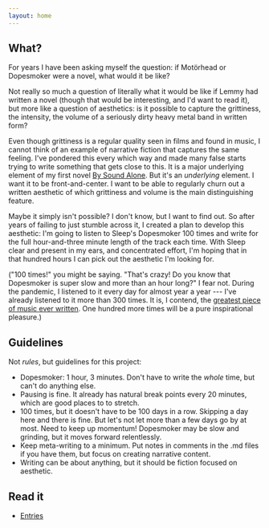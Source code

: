 ```yaml
---
layout: home
---
```


## What?
For years I have been asking myself the question: if Motörhead or Dopesmoker were a novel, what would it be like?

Not really so much a question of literally what it would be like if Lemmy had written a novel (though that would be interesting, and I'd want to read it), but more like a question of aesthetics: is it possible to capture the grittiness, the intensity, the volume of a seriously dirty heavy metal band in written form?

Even though grittiness is a regular quality seen in films and found in music, I cannot think of an example of narrative fiction that captures the same feeling. I've pondered this every which way and made many false starts trying to write something that gets close to this. It is a major underlying element of my first novel [By Sound Alone](https://bysoundalone.net/). But it's an _underlying_ element. I want it to be front-and-center. I want to be able to regularly churn out a written aesthetic of which grittiness and volume is the main distinguishing feature.

Maybe it simply isn't possible? I don't know, but I want to find out. So after years of failing to just stumble across it, I created a plan to develop this aesthetic: I'm going to listen to Sleep's Dopesmoker 100 times and write for the full hour-and-three minute length of the track each time. With Sleep clear and present in my ears, and concentrated effort, I'm hoping that in that hundred hours I can pick out the aesthetic I'm looking for.

("100 times!" you might be saying. "That's crazy! Do you know that Dopesmoker is super slow and more than an hour long?" I fear not. During the pandemic, I listened to it every day for almost year a year --- I've already listened to it more than 300 times. It is, I contend, the [greatest piece of music ever written](https://www.nytimes.com/2016/01/24/magazine/letter-of-recommendation-sleep-dopesmoker.html). One hundred more times will be a pure inspirational pleasure.)

## Guidelines
Not _rules_, but guidelines for this project:
* Dopesmoker: 1 hour, 3 minutes. Don't have to write the _whole_ time, but can't do anything else.
* Pausing is fine. It already has natural break points every 20 minutes, which are good places to to stretch.
* 100 times, but it doesn't have to be 100 days in a row. Skipping a day here and there is fine. But let's not let more than a few days go by at most. Need to keep up momentum! Dopesmoker may be slow and grinding, but it moves forward relentlessly.
* Keep meta-writing to a minimum. Put notes in comments in the .md files if you have them, but focus on creating narrative content.
* Writing can be about anything, but it should be fiction focused on aesthetic.

## Read it
* [Entries](entries)






